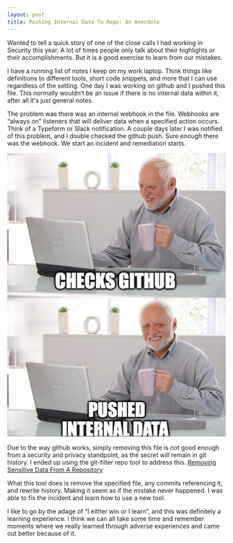 ```yaml
---
layout: post
title: Pushing Internal Data To Repo: An Anecdote
---
```


Wanted to tell a quick story of one of the close calls I had working in Security this year. 
A lot of times people only talk about their highlights or their accomplishments. But it is a good 
exercise to learn from our mistakes.

I have a running list of notes I keep on my work laptop. Think things like definitions to different tools, short code snippets, and more that I can use regardless of the setting. One day I was working on github and I pushed this file. This normally wouldn’t be an issue if there is no internal data within it, after all it's just general notes.

The problem was there was an internal webhook in the file. Webhooks are “always on" listeners that will deliver data when a specified action occurs. Think of a Typeform or Slack notification. A couple days later I was notified of this problem, and I double checked the github push. Sure enough there was the webhook. We start an incident and remediation starts. 


![Github Push Meme](/images/github_push.jpeg)
<br>

Due to the way github works, simply removing this file is not good enough from a security and privacy standpoint, as the 
secret will remain in git history. I ended up using the git-filter repo tool to address this.
[Removing Sensitive Data From A Repository](https://docs.github.com/en/authentication/keeping-your-account-and-data-secure/removing-sensitive-data-from-a-repository#using-git-filter-repo)
<br>


What this tool does is remove the specified file, any commits referencing it, and rewrite history. 
Making it seem as if the mistake never happened. I was able to fix the incident and learn how to use a new tool. 

I like to go by the adage of “I either win or I learn”, and this was definitely a learning experience.
I think we can all take some time and remember moments where we really learned through adverse 
experiences and came out better because of it. 


